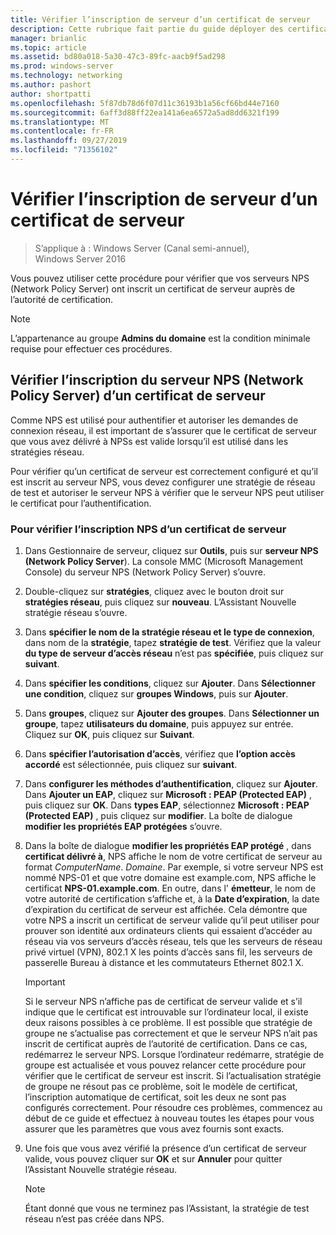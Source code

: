 ```yaml
---
title: Vérifier l’inscription de serveur d’un certificat de serveur
description: Cette rubrique fait partie du guide déployer des certificats de serveur pour les déploiements sans fil et câblés 802.1 X.
manager: brianlic
ms.topic: article
ms.assetid: bd80a018-5a30-47c3-89fc-aacb9f5ad298
ms.prod: windows-server
ms.technology: networking
ms.author: pashort
author: shortpatti
ms.openlocfilehash: 5f87db78d6f07d11c36193b1a56cf66bd44e7160
ms.sourcegitcommit: 6aff3d88ff22ea141a6ea6572a5ad8dd6321f199
ms.translationtype: MT
ms.contentlocale: fr-FR
ms.lasthandoff: 09/27/2019
ms.locfileid: "71356102"
---
```

# <a name="verify-server-enrollment-of-a-server-certificate"></a>Vérifier l’inscription de serveur d’un certificat de serveur

>S’applique à : Windows Server (Canal semi-annuel), Windows Server 2016

Vous pouvez utiliser cette procédure pour vérifier que vos serveurs NPS (Network Policy Server) ont inscrit un certificat de serveur auprès de l’autorité de certification.   
  
>[!NOTE]  
>L’appartenance au groupe **Admins du domaine** est la condition minimale requise pour effectuer ces procédures.  
  
## <a name="verify-network-policy-server-nps-enrollment-of-a-server-certificate"></a>Vérifier l’inscription du serveur NPS (Network Policy Server) d’un certificat de serveur  
  
Comme NPS est utilisé pour authentifier et autoriser les demandes de connexion réseau, il est important de s’assurer que le certificat de serveur que vous avez délivré à NPSs est valide lorsqu’il est utilisé dans les stratégies réseau.  
  
Pour vérifier qu’un certificat de serveur est correctement configuré et qu’il est inscrit au serveur NPS, vous devez configurer une stratégie de réseau de test et autoriser le serveur NPS à vérifier que le serveur NPS peut utiliser le certificat pour l’authentification.  
  
### <a name="to-verify-nps-enrollment-of-a-server-certificate"></a>Pour vérifier l’inscription NPS d’un certificat de serveur  
  
1.  Dans Gestionnaire de serveur, cliquez sur **Outils**, puis sur **serveur NPS (Network Policy Server**). La console MMC (Microsoft Management Console) du serveur NPS (Network Policy Server) s’ouvre.  
  
2.  Double-cliquez sur **stratégies**, cliquez avec le bouton droit sur **stratégies réseau**, puis cliquez sur **nouveau**. L’Assistant Nouvelle stratégie réseau s’ouvre.  
  
3.  Dans **spécifier le nom de la stratégie réseau et le type de connexion**, dans nom de la **stratégie**, tapez **stratégie de test**. Vérifiez que la valeur **du type de serveur d’accès réseau** n’est pas **spécifiée**, puis cliquez sur **suivant**.  
  
4.  Dans **spécifier les conditions**, cliquez sur **Ajouter**. Dans **Sélectionner une condition**, cliquez sur **groupes Windows**, puis sur **Ajouter**.  
  
5.  Dans **groupes**, cliquez sur **Ajouter des groupes**. Dans **Sélectionner un groupe**, tapez **utilisateurs du domaine**, puis appuyez sur entrée. Cliquez sur **OK**, puis cliquez sur **Suivant**.  
  
6.  Dans **spécifier l’autorisation d’accès**, vérifiez que **l’option accès accordé** est sélectionnée, puis cliquez sur **suivant**.  
  
7.  Dans **configurer les méthodes d’authentification**, cliquez sur **Ajouter**. Dans **Ajouter un EAP**, cliquez sur **Microsoft : PEAP (Protected EAP)** , puis cliquez sur **OK**. Dans **types EAP**, sélectionnez **Microsoft : PEAP (Protected EAP)** , puis cliquez sur **modifier**. La boîte de dialogue **modifier les propriétés EAP protégées** s’ouvre.  
  
8.  Dans la boîte de dialogue **modifier les propriétés EAP protégé** , dans **certificat délivré à**, NPS affiche le nom de votre certificat de serveur au format *ComputerName*. *Domaine*. Par exemple, si votre serveur NPS est nommé NPS-01 et que votre domaine est example.com, NPS affiche le certificat **NPS-01.example.com**. En outre, dans l' **émetteur**, le nom de votre autorité de certification s’affiche et, à la **Date d’expiration**, la date d’expiration du certificat de serveur est affichée. Cela démontre que votre NPS a inscrit un certificat de serveur valide qu’il peut utiliser pour prouver son identité aux ordinateurs clients qui essaient d’accéder au réseau via vos serveurs d’accès réseau, tels que les serveurs de réseau privé virtuel (VPN), 802.1 X les points d’accès sans fil, les serveurs de passerelle Bureau à distance et les commutateurs Ethernet 802.1 X.  
  
    > [!IMPORTANT]  
    > Si le serveur NPS n’affiche pas de certificat de serveur valide et s’il indique que le certificat est introuvable sur l’ordinateur local, il existe deux raisons possibles à ce problème. Il est possible que stratégie de groupe ne s’actualise pas correctement et que le serveur NPS n’ait pas inscrit de certificat auprès de l’autorité de certification. Dans ce cas, redémarrez le serveur NPS. Lorsque l’ordinateur redémarre, stratégie de groupe est actualisée et vous pouvez relancer cette procédure pour vérifier que le certificat de serveur est inscrit. Si l’actualisation stratégie de groupe ne résout pas ce problème, soit le modèle de certificat, l’inscription automatique de certificat, soit les deux ne sont pas configurés correctement. Pour résoudre ces problèmes, commencez au début de ce guide et effectuez à nouveau toutes les étapes pour vous assurer que les paramètres que vous avez fournis sont exacts.  
  
9. Une fois que vous avez vérifié la présence d’un certificat de serveur valide, vous pouvez cliquer sur **OK** et sur **Annuler** pour quitter l’Assistant Nouvelle stratégie réseau.  
  
    > [!NOTE]  
    > Étant donné que vous ne terminez pas l’Assistant, la stratégie de test réseau n’est pas créée dans NPS.  
  


